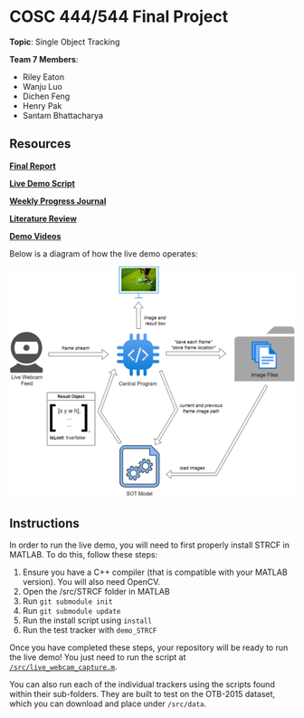 # COSC 444/544 Final Project

**Topic**: Single Object Tracking

**Team 7 Members**:

- Riley Eaton
- Wanju Luo
- Dichen Feng
- Henry Pak
- Santam Bhattacharya

## Resources

**[Final Report](documentation/final_report/Report_IEEE.pdf)**

**[Live Demo Script](src/live_webcam_capture.m)**

**[Weekly Progress Journal](documentation/progress_journal.md)**

**[Literature Review](documentation/part1/literature_review.pdf)**

**[Demo Videos](documentation/demo_videos)**

Below is a diagram of how the live demo operates:

![Live Demo](documentation/demo_diagram_background.png)

## Instructions

In order to run the live demo, you will need to first properly install STRCF in MATLAB. To do this, follow these steps:

1. Ensure you have a C++ compiler (that is compatible with your MATLAB version). You will also need OpenCV.
2. Open the /src/STRCF folder in MATLAB
3. Run `git submodule init`
4. Run `git submodule update`
5. Run the install script using `install`
6. Run the test tracker with `demo_STRCF`

Once you have completed these steps, your repository will be ready to run the live demo! You just need to run the script at [`/src/live_webcam_capture.m`](/src/live_webcam_capture.m).

You can also run each of the individual trackers using the scripts found within their sub-folders. They are built to test on the OTB-2015 dataset, which you can download and place under `/src/data`.

